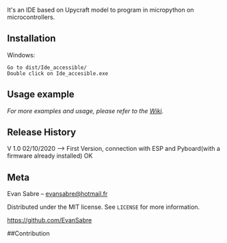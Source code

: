 It's an IDE based on Upycraft model to program in micropython on microcontrollers.

## Installation


Windows:

```
Go to dist/Ide_accessible/
Double click on Ide_accesible.exe
```

## Usage example

_For more examples and usage, please refer to the [Wiki][wiki]._

## Release History

V 1.0 02/10/2020 --> First Version, connection with ESP and Pyboard(with a firmware already installed) OK

## Meta

Evan Sabre – evansabre@hotmail.fr

Distributed under the MIT license. See ``LICENSE`` for more information.

https://github.com/EvanSabre

##Contribution

<!-- Markdown link & img dfn's -->

[wiki]: https://wikilab.myhumankit.org/index.php?title=Projets:Blind_IDE
